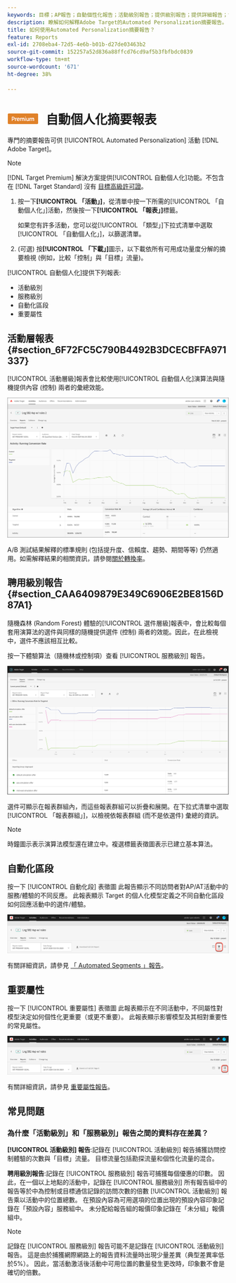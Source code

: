 ```yaml
---
keywords: 目標；AP報告；自動個性化報告；活動級別報告；提供級別報告；提供詳細報告；faq
description: 瞭解如何解釋Adobe Target的Automated Personalization摘要報告。 可以從此報告切換到「自動段」和「重要屬性」報告。
title: 如何使用Automated Personalization摘要報告？
feature: Reports
exl-id: 2708eba4-72d5-4e6b-b01b-d27de03463b2
source-git-commit: 152257a52d836a88ffcd76cd9af5b3fbfbdc0839
workflow-type: tm+mt
source-wordcount: '671'
ht-degree: 38%

---
```


# ![PREMIUM](/help/main/assets/premium.png) 自動個人化摘要報表

專門的摘要報告可供 [!UICONTROL Automated Personalization] 活動 [!DNL Adobe Target]。

>[!NOTE]
>
>[!DNL Target Premium] 解決方案提供[!UICONTROL 自動個人化]功能。不包含在 [!DNL Target Standard] 沒有 [目標高級許可證](/help/main/c-intro/intro.md#premium)。

1. 按一下&#x200B;**[!UICONTROL 「活動」]**，從清單中按一下所需的[!UICONTROL 「自動個人化」]活動，然後按一下&#x200B;**[!UICONTROL 「報表」]**&#x200B;標籤。

   如果您有許多活動，您可以從[!UICONTROL 「類型」]下拉式清單中選取[!UICONTROL 「自動個人化」]，以篩選清單。

1. (可選) 按&#x200B;**[!UICONTROL 「下載」]**&#x200B;圖示，以下載依所有可用成功量度分解的摘要檢視 (例如，比較「控制」與「目標」流量)。

[!UICONTROL 自動個人化]提供下列報表:

* 活動級別
* 服務級別
* 自動化區段
* 重要屬性

## 活動層報表 {#section_6F72FC5C790B4492B3DCECBFFA971337}

[!UICONTROL 活動層級]報表會比較使用[!UICONTROL 自動個人化]演算法與隨機提供內容 (控制) 兩者的彙總效能。

![活動層級報表](/help/main/c-reports/assets/box_plot_ap.png)

A/B 測試結果解釋的標準規則 (包括提升度、信賴度、趨勢、期間等等) 仍然適用。如需解釋結果的相關資訊，請參閱[關於轉換率](/help/main/c-reports/conversion-rate.md#concept_2D9FEDE8F94A485DAC86D611BFBDC844)。

## 聘用級別報告 {#section_CAA6409879E349C6906E2BE8156D87A1}

隨機森林 (Random Forest) 體驗的[!UICONTROL 選件層級]報表中，會比較每個套用演算法的選件與同樣的隨機提供選件 (控制) 兩者的效能。因此，在此檢視中，選件不應該相互比較。

按一下體驗算法（隨機林或控制項）查看 [!UICONTROL 服務級別] 報告。

![](assets/ap_OfferLevelRpt.png)

選件可顯示在報表群組內，而這些報表群組可以折疊和展開。在下拉式清單中選取[!UICONTROL 「報表群組」]，以檢視依報表群組 (而不是依選件) 彙總的資訊。

>[!NOTE]
>
>時鐘圖示表示演算法模型還在建立中。複選標籤表徵圖表示已建立基本算法。

## 自動化區段

按一下 [!UICONTROL 自動化段] 表徵圖 此報告顯示不同訪問者對AP/AT活動中的服務/體驗的不同反應。 此報表顯示 Target 的個人化模型定義之不同自動化區段如何回應活動中的選件/體驗。

![自動段表徵圖](/help/main/c-reports/assets/icon-automated-sements-ap.png)

有關詳細資訊，請參見 [「 Automated Segments 」報告](/help/main/c-reports/c-personalization-insights-reports/automated-segments-report.md)。

## 重要屬性

按一下 [!UICONTROL 重要屬性] 表徵圖 此報表顯示在不同活動中，不同屬性對模型決定如何個性化更重要（或更不重要）。 此報表顯示影響模型及其相對重要性的常見屬性。

![重要屬性表徵圖](/help/main/c-reports/assets/icon-important-attributes-ap.png)

有關詳細資訊，請參見 [重要屬性報告](/help/main/c-reports/c-personalization-insights-reports/important-attributes-report.md)。

## 常見問題

### 為什麼「活動級別」和「服務級別」報告之間的資料存在差異？

**[!UICONTROL 活動級別] 報告**:記錄在 [!UICONTROL 活動級別] 報告捕獲訪問控制體驗的次數與「目標」流量。 目標流量包括勘探流量和個性化流量的混合。

**聘用級別報告**:記錄在 [!UICONTROL 服務級別] 報告可捕獲每個優惠的印數。 因此，在一個以上地點的活動中，記錄在 [!UICONTROL 服務級別] 所有報告組中的報告等於中為控制或目標通信記錄的訪問次數的倍數 [!UICONTROL 活動級別] 報告乘以活動中的位置總數。 在預設內容為可用選項的位置出現的預設內容印象記錄在「預設內容」服務組中。 未分配給報告組的報價印象記錄在「未分組」報價組中。

>[!NOTE]
>
>記錄在 [!UICONTROL 服務級別] 報告可能不是記錄在 [!UICONTROL 活動級別] 報告。 這是由於捕獲網際網路上的報告資料流量時出現少量差異（典型差異率低於5%）。 因此，當活動激活後活動中可用位置的數量發生更改時，印象數不會是確切的倍數。
